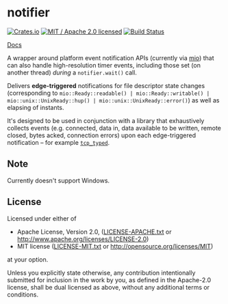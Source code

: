 # notifier

[![Crates.io](https://img.shields.io/crates/v/notifier.svg?maxAge=86400)](https://crates.io/crates/notifier)
[![MIT / Apache 2.0 licensed](https://img.shields.io/crates/l/notifier.svg?maxAge=2592000)](#License)
[![Build Status](https://dev.azure.com/alecmocatta/notifier/_apis/build/status/tests?branchName=master)](https://dev.azure.com/alecmocatta/notifier/_build/latest?branchName=master)

[Docs](https://docs.rs/notifier/0.1.1)

A wrapper around platform event notification APIs (currently via [mio](https://github.com/carllerche/mio)) that can also handle high-resolution timer events, including those set (on another thread) *during* a `notifier.wait()` call.

Delivers **edge-triggered** notifications for file descriptor state changes (corresponding to `mio::Ready::readable() | mio::Ready::writable() | mio::unix::UnixReady::hup() | mio::unix::UnixReady::error()`) as well as elapsing of instants.

It's designed to be used in conjunction with a library that exhaustively collects events (e.g. connected, data in, data available to be written, remote closed, bytes acked, connection errors) upon each edge-triggered notification – for example [`tcp_typed`](https://github.com/alecmocatta/tcp_typed).

## Note

Currently doesn't support Windows.

## License
Licensed under either of

 * Apache License, Version 2.0, ([LICENSE-APACHE.txt](LICENSE-APACHE.txt) or http://www.apache.org/licenses/LICENSE-2.0)
 * MIT license ([LICENSE-MIT.txt](LICENSE-MIT.txt) or http://opensource.org/licenses/MIT)

at your option.

Unless you explicitly state otherwise, any contribution intentionally submitted for inclusion in the work by you, as defined in the Apache-2.0 license, shall be dual licensed as above, without any additional terms or conditions.
